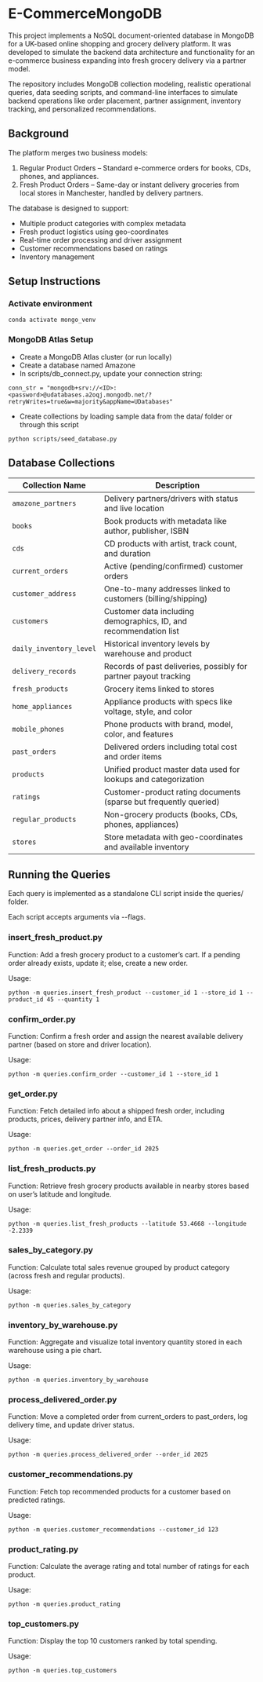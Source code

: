 # E-CommerceMongoDB
This project implements a NoSQL document-oriented database in MongoDB for a UK-based online shopping and grocery delivery platform. It was developed to simulate the backend data architecture and functionality for an e-commerce business expanding into fresh grocery delivery via a partner model.

The repository includes MongoDB collection modeling, realistic operational queries, data seeding scripts, and command-line interfaces to simulate backend operations like order placement, partner assignment, inventory tracking, and personalized recommendations.

## Background
The platform merges two business models:
1.	Regular Product Orders – Standard e-commerce orders for books, CDs, phones, and appliances.
2.	Fresh Product Orders – Same-day or instant delivery groceries from local stores in Manchester, handled by delivery partners.

The database is designed to support:
- Multiple product categories with complex metadata
- Fresh product logistics using geo-coordinates
- Real-time order processing and driver assignment
- Customer recommendations based on ratings
- Inventory management

## Setup Instructions
### Activate environment
```
conda activate mongo_venv
```
### MongoDB Atlas Setup
- Create a MongoDB Atlas cluster (or run locally)
- Create a database named Amazone
- In scripts/db_connect.py, update your connection string:
```
conn_str = "mongodb+srv://<ID>:<password>@udatabases.a2oqj.mongodb.net/?retryWrites=true&w=majority&appName=UDatabases"
```
- Create collections by loading sample data from the data/ folder or through this script
```
python scripts/seed_database.py
```
## Database Collections

| Collection Name         | Description                                                                |
|-------------------------|----------------------------------------------------------------------------|
| `amazone_partners`      | Delivery partners/drivers with status and live location                    |
| `books`                 | Book products with metadata like author, publisher, ISBN                   |
| `cds`                   | CD products with artist, track count, and duration                         |
| `current_orders`        | Active (pending/confirmed) customer orders                                 |
| `customer_address`      | One-to-many addresses linked to customers (billing/shipping)               |
| `customers`             | Customer data including demographics, ID, and recommendation list          |
| `daily_inventory_level` | Historical inventory levels by warehouse and product                       |
| `delivery_records`      | Records of past deliveries, possibly for partner payout tracking           |
| `fresh_products`        | Grocery items linked to stores                       |
| `home_appliances`       | Appliance products with specs like voltage, style, and color               |
| `mobile_phones`         | Phone products with brand, model, color, and features                      |
| `past_orders`           | Delivered orders including total cost and order items                      |
| `products`              | Unified product master data used for lookups and categorization            |
| `ratings`               | Customer-product rating documents (sparse but frequently queried)          |
| `regular_products`      | Non-grocery products (books, CDs, phones, appliances)                      |
| `stores`                | Store metadata with geo-coordinates and available inventory       |
## Running the Queries
Each query is implemented as a standalone CLI script inside the queries/ folder.

Each script accepts arguments via --flags.
### insert_fresh_product.py
Function: Add a fresh grocery product to a customer’s cart. If a pending order already exists, update it; else, create a new order.

Usage:
```
python -m queries.insert_fresh_product --customer_id 1 --store_id 1 --product_id 45 --quantity 1
```
### confirm_order.py
Function: Confirm a fresh order and assign the nearest available delivery partner (based on store and driver location).

Usage:
```
python -m queries.confirm_order --customer_id 1 --store_id 1
```
### get_order.py
Function: Fetch detailed info about a shipped fresh order, including products, prices, delivery partner info, and ETA.

Usage:
```
python -m queries.get_order --order_id 2025
```
### list_fresh_products.py
Function: Retrieve fresh grocery products available in nearby stores based on user’s latitude and longitude.

Usage:
```
python -m queries.list_fresh_products --latitude 53.4668 --longitude -2.2339
```
###  sales_by_category.py

Function: Calculate total sales revenue grouped by product category (across fresh and regular products).

Usage:
```
python -m queries.sales_by_category
```
###  inventory_by_warehouse.py
Function: Aggregate and visualize total inventory quantity stored in each warehouse using a pie chart.

Usage:
```
python -m queries.inventory_by_warehouse
```
###  process_delivered_order.py
Function: Move a completed order from current_orders to past_orders, log delivery time, and update driver status.

Usage:
```
python -m queries.process_delivered_order --order_id 2025
```
### customer_recommendations.py
Function: Fetch top recommended products for a customer based on predicted ratings.

Usage:
```
python -m queries.customer_recommendations --customer_id 123
```
### product_rating.py
Function: Calculate the average rating and total number of ratings for each product.

Usage:
```
python -m queries.product_rating
```
### top_customers.py
Function: Display the top 10 customers ranked by total spending.

Usage:
```
python -m queries.top_customers
```